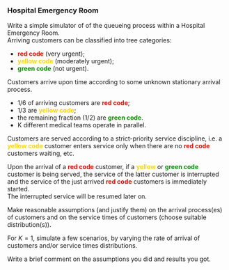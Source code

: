 ### Hospital Emergency Room
Write a simple simulator of of the queueing process within a Hospital Emergency Room. <br>
Arriving customers can be classified into tree categories: 
- <b style="color:#de0f00">red code</b> (very urgent); 
- <b style="color:#ffd500">yellow code</b> (moderately urgent); 
- <b style="color:#0a8f00">green code</b> (not urgent).
<!---->
Customers arrive upon time according to some  unknown stationary arrival process. 
- 1/6 of arriving customers are <b style="color:#de0f00">red code</b>; 
- 1/3 are <b style="color:#ffd500">yellow code</b>; 
- the remaining fraction (1/2) are <b style="color:#0a8f00">green code</b>.  
- K different medical teams operate in parallel.
<!---->
Customers are served according to a strict-priority service discipline, i.e. a <b style="color:#ffd500">yellow code</b> customer enters service only when there are no <b style="color:#de0f00">red code</b> customers waiting, etc. 

Upon the arrival of a <b style="color:#de0f00">red code</b> customer, if a <b style="color:#ffd500">yellow</b> or <b style="color:#0a8f00">green code</b> customer is being served, the service of the latter customer is interrupted and the service of the just arrived <b style="color:#de0f00">red code</b> customers is immediately started. <br> The interrupted service will be resumed later on. 

Make  reasonable assumptions (and justify them) on the arrival process(es) of customers and on the service times of customers (choose suitable distribution(s)). 

For $K=1$, simulate a few scenarios, by varying the rate of arrival of customers and/or service times distributions. 

Write a brief comment on the assumptions you did and results you got.